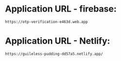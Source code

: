 # Application URL - firebase:
```
https://otp-verification-e463d.web.app
```
# Application URL - Netlify:
```
https://guileless-pudding-dd57a5.netlify.app/
```
